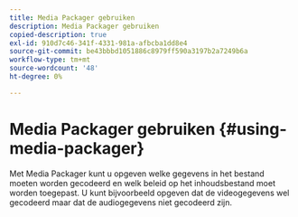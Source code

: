 ```yaml
---
title: Media Packager gebruiken
description: Media Packager gebruiken
copied-description: true
exl-id: 910d7c46-341f-4331-981a-afbcba1dd8e4
source-git-commit: be43bbbd1051886c8979ff590a3197b2a7249b6a
workflow-type: tm+mt
source-wordcount: '48'
ht-degree: 0%

---
```


# Media Packager gebruiken {#using-media-packager}

Met Media Packager kunt u opgeven welke gegevens in het bestand moeten worden gecodeerd en welk beleid op het inhoudsbestand moet worden toegepast. U kunt bijvoorbeeld opgeven dat de videogegevens wel gecodeerd maar dat de audiogegevens niet gecodeerd zijn.

